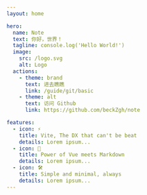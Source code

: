 ```yaml
---
layout: home

hero:
  name: Note
  text: 你好，世界！
  tagline: console.log('Hello World!')
  image:
    src: /logo.svg
    alt: Logo
  actions:
    - theme: brand
      text: 进去瞧瞧
      link: /guide/git/basic
    - theme: alt
      text: 访问 Github
      link: https://github.com/beckZgh/note

features:
  - icon: ⚡️
    title: Vite, The DX that can't be beat
    details: Lorem ipsum...
  - icon: 🖖
    title: Power of Vue meets Markdown
    details: Lorem ipsum...
  - icon: 🛠️
    title: Simple and minimal, always
    details: Lorem ipsum...
---
```

